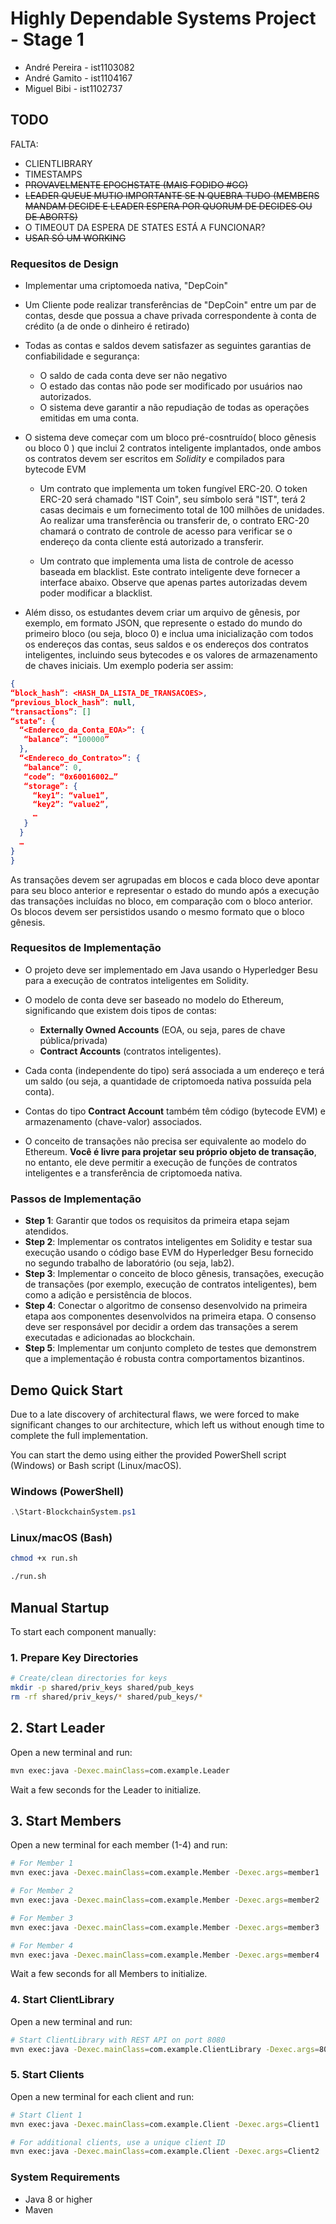 # Highly Dependable Systems Project - Stage 1

- André Pereira -  ist1103082
- André Gamito  -  ist1104167
- Miguel Bibi   -  ist1102737

## TODO
FALTA:
- CLIENTLIBRARY
- TIMESTAMPS
- ~~PROVAVELMENTE EPOCHSTATE (MAIS FODIDO #GG)~~
- ~~LEADER QUEUE MUTIO IMPORTANTE SE N QUEBRA TUDO (MEMBERS MANDAM DECIDE E LEADER ESPERA POR QUORUM DE DECIDES OU DE ABORTS)~~
- O TIMEOUT DA ESPERA DE STATES ESTÁ A FUNCIONAR?
- ~~USAR SÓ UM WORKING~~

### Requesitos de Design  

- Implementar uma criptomoeda nativa, "DepCoin"
- Um Cliente pode realizar transferências de "DepCoin" entre um par de contas, desde que possua a chave privada correspondente à conta de crédito (a de onde o dinheiro é retirado)
- Todas as contas e saldos devem satisfazer as seguintes garantias de confiabilidade e segurança:
    - O saldo de cada conta deve ser não negativo
    - O estado das contas não pode ser modificado por usuários nao autorizados.
    - O sistema deve garantir a não repudiação de todas as operações emitidas em uma conta.
    
- O sistema deve começar com um bloco pré-cosntruído( bloco gênesis ou bloco 0 ) que inclui 2 contratos inteligente implantados, onde ambos os contratos devem ser escritos em *Solidity* e compilados para bytecode EVM
    - Um contrato que implementa um token fungível ERC-20. O token ERC-20 será chamado "IST Coin", seu símbolo será "IST", terá 2 casas decimais e um fornecimento total de 100 milhões de unidades. Ao realizar uma transferência ou transferir de, o contrato ERC-20 chamará o contrato de controle de acesso para verificar se o endereço da conta cliente está autorizado a transferir.

    - Um contrato que implementa uma lista de controle de acesso baseada em blacklist. Este contrato inteligente deve fornecer a interface abaixo. Observe que apenas partes autorizadas devem poder modificar a blacklist.

- Além disso, os estudantes devem criar um arquivo de gênesis, por exemplo, em formato JSON, que represente o estado do mundo do primeiro bloco (ou seja, bloco 0) e inclua uma inicialização com todos os endereços das contas, seus saldos e os endereços dos contratos inteligentes, incluindo seus bytecodes e os valores de armazenamento de chaves iniciais. Um exemplo poderia ser assim:

```JSON 
{
“block_hash”: <HASH_DA_LISTA_DE_TRANSACOES>,
“previous_block_hash”: null,  
“transactions”: [] 
“state”: { 
  “<Endereco_da_Conta_EOA>”: { 
   “balance”: “100000” 
  },
  “<Endereco_do_Contrato>”: { 
   “balance”: 0, 
   “code”: “0x60016002…” 
   “storage”: { 
     “key1”: “value1”, 
     “key2”: “value2”, 
     … 
   } 
  } 
  … 
}
}
```

As transações devem ser agrupadas em blocos e cada bloco deve apontar para seu bloco anterior e representar o estado do mundo após a execução das transações incluídas no bloco, em comparação com o bloco anterior. Os blocos devem ser persistidos usando o mesmo formato que o bloco gênesis.

### Requesitos de Implementação

- O projeto deve ser implementado em Java usando o Hyperledger Besu para a execução de contratos inteligentes em Solidity.
- O modelo de conta deve ser baseado no modelo do Ethereum, significando que existem dois tipos de contas: 
    - **Externally Owned Accounts** (EOA, ou seja, pares de chave pública/privada) 
    - **Contract Accounts** (contratos inteligentes). 
- Cada conta (independente do tipo) será associada a um endereço e terá um saldo (ou seja, a quantidade de criptomoeda nativa possuída pela conta). 
- Contas do tipo **Contract Account** também têm código (bytecode EVM) e armazenamento (chave-valor) associados.

- O conceito de transações não precisa ser equivalente ao modelo do Ethereum. **Você é livre para projetar seu próprio objeto de transação**, no entanto, ele deve permitir a execução de funções de contratos inteligentes e a transferência de criptomoeda nativa.

### Passos de Implementação

- **Step 1**: Garantir que todos os requisitos da primeira etapa sejam atendidos.
- **Step 2**: Implementar os contratos inteligentes em Solidity e testar sua execução usando o código base EVM do Hyperledger Besu fornecido no segundo trabalho de laboratório (ou seja, lab2).
- **Step 3**: Implementar o conceito de bloco gênesis, transações, execução de transações (por exemplo, execução de contratos inteligentes), bem como a adição e persistência de blocos.
- **Step 4**: Conectar o algoritmo de consenso desenvolvido na primeira etapa aos componentes desenvolvidos na primeira etapa. O consenso deve ser responsável por decidir a ordem das transações a serem executadas e adicionadas ao blockchain.
- **Step 5**: Implementar um conjunto completo de testes que demonstrem que a implementação é robusta contra comportamentos bizantinos.





## Demo Quick Start

Due to a late discovery of architectural flaws, we were forced to make significant changes to our architecture, which left us without enough time to complete the full implementation.

You can start the demo using either the provided PowerShell script (Windows) or Bash script (Linux/macOS).

### Windows (PowerShell)

```powershell
.\Start-BlockchainSystem.ps1
```

### Linux/macOS (Bash)

```bash
chmod +x run.sh

./run.sh
```

## Manual Startup

To start each component manually:

### 1. Prepare Key Directories

```bash
# Create/clean directories for keys
mkdir -p shared/priv_keys shared/pub_keys
rm -rf shared/priv_keys/* shared/pub_keys/*
```

## 2. Start Leader

Open a new terminal and run:

```bash
mvn exec:java -Dexec.mainClass=com.example.Leader
```

Wait a few seconds for the Leader to initialize.

## 3. Start Members

Open a new terminal for each member (1-4) and run:

```bash
# For Member 1
mvn exec:java -Dexec.mainClass=com.example.Member -Dexec.args=member1

# For Member 2
mvn exec:java -Dexec.mainClass=com.example.Member -Dexec.args=member2

# For Member 3
mvn exec:java -Dexec.mainClass=com.example.Member -Dexec.args=member3

# For Member 4
mvn exec:java -Dexec.mainClass=com.example.Member -Dexec.args=member4

```

Wait a few seconds for all Members to initialize.

### 4. Start ClientLibrary

Open a new terminal and run:

```bash
# Start ClientLibrary with REST API on port 8080
mvn exec:java -Dexec.mainClass=com.example.ClientLibrary -Dexec.args=8080
```

### 5. Start Clients

Open a new terminal for each client and run:

```bash
# Start Client 1
mvn exec:java -Dexec.mainClass=com.example.Client -Dexec.args=Client1

# For additional clients, use a unique client ID
mvn exec:java -Dexec.mainClass=com.example.Client -Dexec.args=Client2
```

### System Requirements

- Java 8 or higher
- Maven
